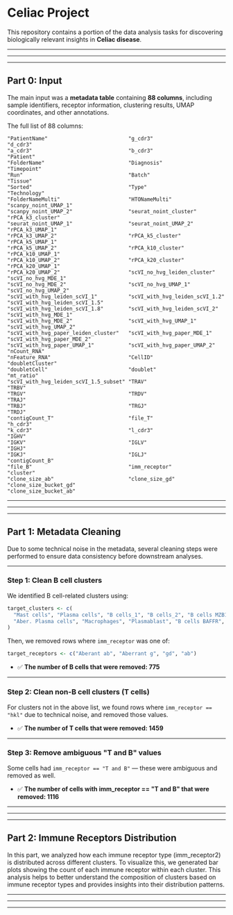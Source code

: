 # Celiac Project

This repository contains a portion of the data analysis tasks for discovering biologically relevant insights in **Celiac disease**.

---
---
---

## Part 0: Input

The main input was a **metadata table** containing **88 columns**, including sample identifiers, receptor information, clustering results, UMAP coordinates, and other annotations.

The full list of 88 columns:

```
"PatientName"                          "g_cdr3"                               "d_cdr3"                              
"a_cdr3"                               "b_cdr3"                               "Patient"                             
"FolderName"                           "Diagnosis"                            "Timepoint"                           
"Run"                                  "Batch"                                "Tissue"                               
"Sorted"                               "Type"                                 "Technology"                           
"FolderNameMulti"                      "HTONameMulti"                         "scanpy_noint_UMAP_1"                  
"scanpy_noint_UMAP_2"                  "seurat_noint_cluster"                 "rPCA_k3_cluster"                      
"seurat_noint_UMAP_1"                  "seurat_noint_UMAP_2"                  "rPCA_k3_UMAP_1"                       
"rPCA_k3_UMAP_2"                       "rPCA_k5_cluster"                      "rPCA_k5_UMAP_1"                       
"rPCA_k5_UMAP_2"                       "rPCA_k10_cluster"                     "rPCA_k10_UMAP_1"                      
"rPCA_k10_UMAP_2"                      "rPCA_k20_cluster"                     "rPCA_k20_UMAP_1"                      
"rPCA_k20_UMAP_2"                      "scVI_no_hvg_leiden_cluster"           "scVI_no_hvg_MDE_1"                    
"scVI_no_hvg_MDE_2"                    "scVI_no_hvg_UMAP_1"                   "scVI_no_hvg_UMAP_2"                   
"scVI_with_hvg_leiden_scVI_1"          "scVI_with_hvg_leiden_scVI_1.2"        "scVI_with_hvg_leiden_scVI_1.5"       
"scVI_with_hvg_leiden_scVI_1.8"        "scVI_with_hvg_leiden_scVI_2"          "scVI_with_hvg_MDE_1"                 
"scVI_with_hvg_MDE_2"                  "scVI_with_hvg_UMAP_1"                 "scVI_with_hvg_UMAP_2"                
"scVI_with_hvg_paper_leiden_cluster"   "scVI_with_hvg_paper_MDE_1"            "scVI_with_hvg_paper_MDE_2"           
"scVI_with_hvg_paper_UMAP_1"           "scVI_with_hvg_paper_UMAP_2"           "nCount_RNA"                          
"nFeature_RNA"                         "CellID"                               "doubletCluster"                      
"doubletCell"                          "doublet"                              "mt_ratio"                            
"scVI_with_hvg_leiden_scVI_1.5_subset" "TRAV"                                 "TRBV"                                
"TRGV"                                 "TRDV"                                 "TRAJ"                                
"TRBJ"                                 "TRGJ"                                 "TRDJ"                                
"contigCount_T"                        "file_T"                               "h_cdr3"                              
"k_cdr3"                               "l_cdr3"                               "IGHV"                                
"IGKV"                                 "IGLV"                                 "IGHJ"                                
"IGKJ"                                 "IGLJ"                                 "contigCount_B"                       
"file_B"                               "imm_receptor"                         "cluster"                             
"clone_size_ab"                        "clone_size_gd"                        "clone_size_bucket_gd"                
"clone_size_bucket_ab"
```

---
---
---

## Part 1: Metadata Cleaning

Due to some technical noise in the metadata, several cleaning steps were performed to ensure data consistency before downstream analyses.

***

### Step 1: Clean B cell clusters

We identified B cell-related clusters using:

```r
target_clusters <- c(
  "Mast cells", "Plasma cells", "B cells_1", "B cells_2", "B cells MZB1+",
  "Aber. Plasma cells", "Macrophages", "Plasmablast", "B cells BAFFR", "Dendritic cells"
)
```

Then, we removed rows where `imm_receptor` was one of:

```r
target_receptors <- c("Aberant ab", "Aberrant g", "gd", "ab")
```

- ✅ **The number of B cells that were removed: 775**

---

### Step 2: Clean non-B cell clusters (T cells)

For clusters not in the above list, we found rows where `imm_receptor == "hkl"` due to technical noise, and removed those values.

- ✅ **The number of T cells that were removed: 1459**

---

### Step 3: Remove ambiguous "T and B" values

Some cells had `imm_receptor == "T and B"` — these were ambiguous and removed as well.

- ✅ **The number of cells with imm_receptor == "T and B" that were removed: 1116**

---
---
---

## Part 2: Immune Receptors Distribution
In this part, we analyzed how each immune receptor type (imm_receptor2) is distributed across different clusters. To visualize this, we generated bar plots showing the count of each immune receptor within each cluster. This analysis helps to better understand the composition of clusters based on immune receptor types and provides insights into their distribution patterns.

---
---
---